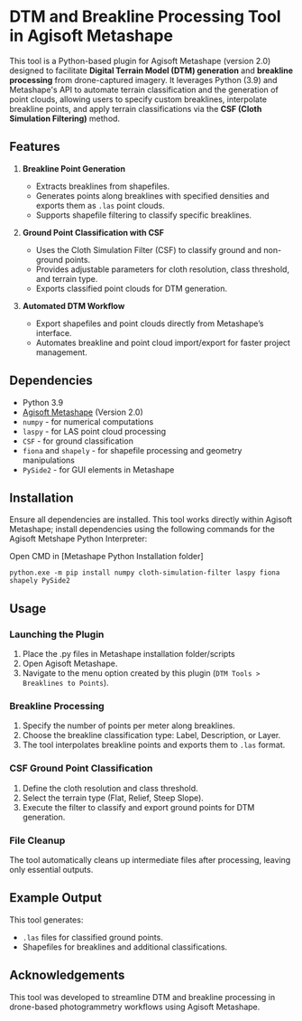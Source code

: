 # DTM and Breakline Processing Tool in Agisoft Metashape

This tool is a Python-based plugin for Agisoft Metashape (version 2.0) designed to facilitate **Digital Terrain Model (DTM) generation** and **breakline processing** from drone-captured imagery. It leverages Python (3.9) and Metashape's API to automate terrain classification and the generation of point clouds, allowing users to specify custom breaklines, interpolate breakline points, and apply terrain classifications via the **CSF (Cloth Simulation Filtering)** method.

## Features
1. **Breakline Point Generation**
   - Extracts breaklines from shapefiles.
   - Generates points along breaklines with specified densities and exports them as `.las` point clouds.
   - Supports shapefile filtering to classify specific breaklines.

2. **Ground Point Classification with CSF**
   - Uses the Cloth Simulation Filter (CSF) to classify ground and non-ground points.
   - Provides adjustable parameters for cloth resolution, class threshold, and terrain type.
   - Exports classified point clouds for DTM generation.

3. **Automated DTM Workflow**
   - Export shapefiles and point clouds directly from Metashape’s interface.
   - Automates breakline and point cloud import/export for faster project management.

## Dependencies
- Python 3.9
- [Agisoft Metashape](https://www.agisoft.com/) (Version 2.0)
- `numpy` - for numerical computations
- `laspy` - for LAS point cloud processing
- `CSF` - for ground classification
- `fiona` and `shapely` - for shapefile processing and geometry manipulations
- `PySide2` - for GUI elements in Metashape

## Installation
Ensure all dependencies are installed. This tool works directly within Agisoft Metashape; install dependencies using the following commands for the Agisoft Metshape Python Interpreter:

Open CMD in [Metashape Python Installation folder]
```
python.exe -m pip install numpy cloth-simulation-filter laspy fiona shapely PySide2
```

## Usage
### Launching the Plugin
1. Place the .py files in Metashape installation folder/scripts
2. Open Agisoft Metashape.
3. Navigate to the menu option created by this plugin (`DTM Tools > Breaklines to Points`).

### Breakline Processing
1. Specify the number of points per meter along breaklines.
2. Choose the breakline classification type: Label, Description, or Layer.
3. The tool interpolates breakline points and exports them to `.las` format.

### CSF Ground Point Classification
1. Define the cloth resolution and class threshold.
2. Select the terrain type (Flat, Relief, Steep Slope).
3. Execute the filter to classify and export ground points for DTM generation.

### File Cleanup
The tool automatically cleans up intermediate files after processing, leaving only essential outputs.

## Example Output
This tool generates:
- `.las` files for classified ground points.
- Shapefiles for breaklines and additional classifications.

## Acknowledgements
This tool was developed to streamline DTM and breakline processing in drone-based photogrammetry workflows using Agisoft Metashape.
